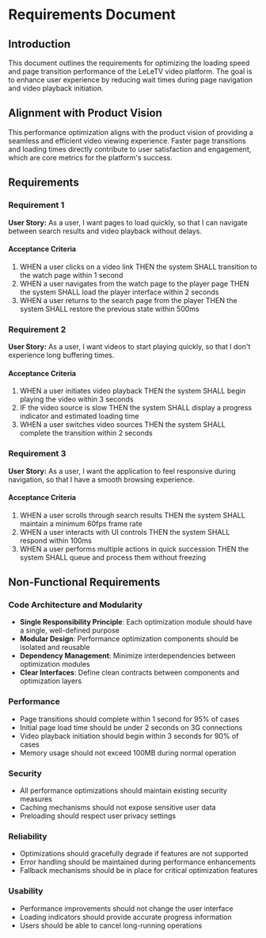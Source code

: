 # Requirements Document

## Introduction

This document outlines the requirements for optimizing the loading speed and page transition performance of the LeLeTV video platform. The goal is to enhance user experience by reducing wait times during page navigation and video playback initiation.

## Alignment with Product Vision

This performance optimization aligns with the product vision of providing a seamless and efficient video viewing experience. Faster page transitions and loading times directly contribute to user satisfaction and engagement, which are core metrics for the platform's success.

## Requirements

### Requirement 1

**User Story:** As a user, I want pages to load quickly, so that I can navigate between search results and video playback without delays.

#### Acceptance Criteria

1. WHEN a user clicks on a video link THEN the system SHALL transition to the watch page within 1 second
2. WHEN a user navigates from the watch page to the player page THEN the system SHALL load the player interface within 2 seconds
3. WHEN a user returns to the search page from the player THEN the system SHALL restore the previous state within 500ms

### Requirement 2

**User Story:** As a user, I want videos to start playing quickly, so that I don't experience long buffering times.

#### Acceptance Criteria

1. WHEN a user initiates video playback THEN the system SHALL begin playing the video within 3 seconds
2. IF the video source is slow THEN the system SHALL display a progress indicator and estimated loading time
3. WHEN a user switches video sources THEN the system SHALL complete the transition within 2 seconds

### Requirement 3

**User Story:** As a user, I want the application to feel responsive during navigation, so that I have a smooth browsing experience.

#### Acceptance Criteria

1. WHEN a user scrolls through search results THEN the system SHALL maintain a minimum 60fps frame rate
2. WHEN a user interacts with UI controls THEN the system SHALL respond within 100ms
3. WHEN a user performs multiple actions in quick succession THEN the system SHALL queue and process them without freezing

## Non-Functional Requirements

### Code Architecture and Modularity
- **Single Responsibility Principle**: Each optimization module should have a single, well-defined purpose
- **Modular Design**: Performance optimization components should be isolated and reusable
- **Dependency Management**: Minimize interdependencies between optimization modules
- **Clear Interfaces**: Define clean contracts between components and optimization layers

### Performance
- Page transitions should complete within 1 second for 95% of cases
- Initial page load time should be under 2 seconds on 3G connections
- Video playback initiation should begin within 3 seconds for 90% of cases
- Memory usage should not exceed 100MB during normal operation

### Security
- All performance optimizations should maintain existing security measures
- Caching mechanisms should not expose sensitive user data
- Preloading should respect user privacy settings

### Reliability
- Optimizations should gracefully degrade if features are not supported
- Error handling should be maintained during performance enhancements
- Fallback mechanisms should be in place for critical optimization features

### Usability
- Performance improvements should not change the user interface
- Loading indicators should provide accurate progress information
- Users should be able to cancel long-running operations